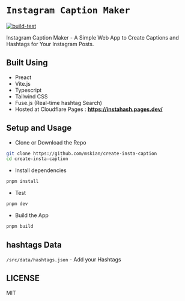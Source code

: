 # `Instagram Caption Maker`

[![build-test](https://github.com/mskian/create-insta-caption/actions/workflows/build.yml/badge.svg)](https://github.com/mskian/create-insta-caption/actions/workflows/build.yml)  

Instagram Caption Maker - A Simple Web App to Create Captions and Hashtags for Your Instagram Posts.  

## Built Using

- Preact
- Vite.js
- Typescript
- Tailwind CSS
- Fuse.js (Real-time hashtag Search)
- Hosted at Cloudflare Pages : **<https://instahash.pages.dev/>**  

## Setup and Usage

- Clone or Download the Repo

```sh
git clone https://github.com/mskian/create-insta-caption
cd create-insta-caption
```

- Install dependencies

```sh
pnpm install
```

- Test

```sh
pnpm dev
```

- Build the App

```sh
pnpm build
```

## hashtags Data

`/src/data/hashtags.json` - Add your Hashtags

## LICENSE

MIT
